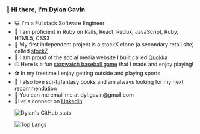 ### 👋 Hi there, I'm Dylan Gavin 

<ul>
  <li>💻 I'm a Fullstack Software Engineer</li>
  <li>🚂 I am proficient in Ruby on Rails, React, Redux, JavaScript, Ruby, HTML5, CSS3</li>
  <li>👟 My first independent project is a stockX clone (a secondary retail site) called <a href="https://stockz.onrender.com/">stockZ</a></li>
  <li>🦘 I am proud of the social media website I built called <a href="https://quokka-yq9w.onrender.com/">Quokka</a></li>
  
  <li> ⚾️ Here is a fun <a href="https://scgavin1219.github.io/stopwatch-derby/">stopwatch baseball game</a> that I made and enjoy playing!</li>
  <li>⚽️ In my freetime I enjoy getting outside and playing sports</li>
  <li>🐉  I also love sci-fi/fantasy books and am always looking for my next recommendation</li>
  <li>📧 You can me email me at dyl.gavin@gmail.com</li>
  <li>🔗Let's connect on <a href="https://www.linkedin.com/in/dylan-gavin-a9595150/">LinkedIn</a></li>
  
<!--   ![Dylan's GitHub stats](https://github-readme-stats.vercel.app/api?username=scgavin1219&count_private=true) -->
  
  ![Dylan's GitHub stats](https://github-readme-stats.vercel.app/api?username=scgavin1219&show_icons=true&theme=onedark)
  
  [![Top Langs](https://github-readme-stats.vercel.app/api/top-langs/?username=scgavin1219&layout=compact&theme=onedark)](https://github.com/scgavin1219/github-readme-stats)

<!--
**scgavin1219/scgavin1219** is a ✨ _special_ ✨ repository because its `README.md` (this file) appears on your GitHub profile.

Here are some ideas to get you started:

- 🔭 I’m currently working on Quokka ...
- 🌱 I’m currently learning ...
- 👯 I’m looking to collaborate on ...
- 🤔 I’m looking for help with ...
- 💬 Ask me about ...
- 📫 How to reach me: ...
- ⚡ Fun fact: ...
-->
